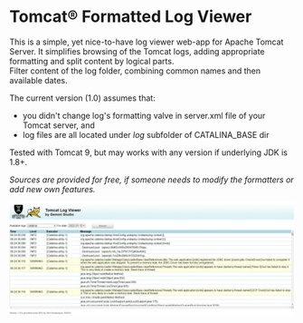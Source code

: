 <h1>Tomcat&reg; Formatted Log Viewer</h1>
<p>This is a simple, yet nice-to-have log viewer web-app for Apache Tomcat Server.
It simplifies browsing of the Tomcat logs, adding appropriate formatting and split content by logical parts.<br>
Filter content of the log folder, combining common names and then available dates.</p>
The current version (1.0) assumes that:
<ul><li>you didn't change log's formatting valve in server.xml file of your Tomcat server, and</li>
  <li>log files are all located under <i>log</i> subfolder of CATALINA_BASE dir</li></ul>
Tested with Tomcat 9, but may works with any version if underlying JDK is 1.8+.<br>

<p><i>Sources are provided for free, if someone needs to modify the formatters or add new own features.<i></p>
<img src="TFLV-screenshot1.jpg"/>
<!---
tgarabedyan/tgarabedyan is a ✨ special ✨ repository because its `README.md` (this file) appears on your GitHub profile.
You can click the Preview link to take a look at your changes.
--->
